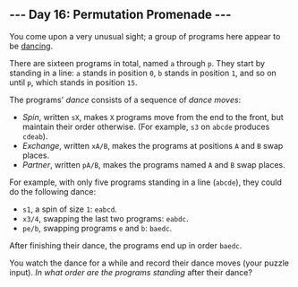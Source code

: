 <h2>--- Day 16: Permutation Promenade ---</h2><p>You come upon a very unusual sight; a group of programs here appear to be <a href="https://www.youtube.com/watch?v=lyZQPjUT5B4&amp;t=53">dancing</a>.</p>
<p>There are sixteen programs in total, named <code>a</code> through <code>p</code>. They start by standing in a <span title="This is called a &apos;newline&apos;.">line</span>: <code>a</code> stands in position <code>0</code>, <code>b</code> stands in position <code>1</code>, and so on until <code>p</code>, which stands in position <code>15</code>.</p>
<p>The programs&apos; <em>dance</em> consists of a sequence of <em>dance moves</em>:</p>
<ul>
<li><em>Spin</em>, written <code>sX</code>, makes <code>X</code> programs move from the end to the front, but maintain their order otherwise. (For example, <code>s3</code> on <code>abcde</code> produces <code>cdeab</code>).</li>
<li><em>Exchange</em>, written <code>xA/B</code>, makes the programs at positions <code>A</code> and <code>B</code> swap places.</li>
<li><em>Partner</em>, written <code>pA/B</code>, makes the programs named <code>A</code> and <code>B</code> swap places.</li>
</ul>
<p>For example, with only five programs standing in a line (<code>abcde</code>), they could do the following dance:</p>
<ul>
<li><code>s1</code>, a spin of size <code>1</code>: <code>eabcd</code>.</li>
<li><code>x3/4</code>, swapping the last two programs: <code>eabdc</code>.</li>
<li><code>pe/b</code>, swapping programs <code>e</code> and <code>b</code>: <code>baedc</code>.</li>
</ul>
<p>After finishing their dance, the programs end up in order <code>baedc</code>.</p><p>
</p><p>You watch the dance for a while and record their dance moves (your puzzle input). <em>In what order are the programs standing</em> after their dance?</p>
